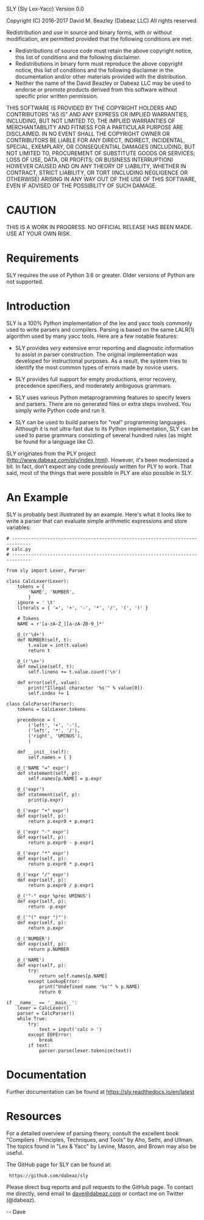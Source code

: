 SLY (Sly Lex-Yacc)                   Version 0.0

Copyright (C) 2016-2017
David M. Beazley (Dabeaz LLC)
All rights reserved.

Redistribution and use in source and binary forms, with or without
modification, are permitted provided that the following conditions are
met:

* Redistributions of source code must retain the above copyright notice,
  this list of conditions and the following disclaimer.  
* Redistributions in binary form must reproduce the above copyright notice, 
  this list of conditions and the following disclaimer in the documentation
  and/or other materials provided with the distribution.  
* Neither the name of the David Beazley or Dabeaz LLC may be used to
  endorse or promote products derived from this software without
  specific prior written permission. 

THIS SOFTWARE IS PROVIDED BY THE COPYRIGHT HOLDERS AND CONTRIBUTORS
"AS IS" AND ANY EXPRESS OR IMPLIED WARRANTIES, INCLUDING, BUT NOT
LIMITED TO, THE IMPLIED WARRANTIES OF MERCHANTABILITY AND FITNESS FOR
A PARTICULAR PURPOSE ARE DISCLAIMED. IN NO EVENT SHALL THE COPYRIGHT
OWNER OR CONTRIBUTORS BE LIABLE FOR ANY DIRECT, INDIRECT, INCIDENTAL,
SPECIAL, EXEMPLARY, OR CONSEQUENTIAL DAMAGES (INCLUDING, BUT NOT
LIMITED TO, PROCUREMENT OF SUBSTITUTE GOODS OR SERVICES; LOSS OF USE,
DATA, OR PROFITS; OR BUSINESS INTERRUPTION) HOWEVER CAUSED AND ON ANY
THEORY OF LIABILITY, WHETHER IN CONTRACT, STRICT LIABILITY, OR TORT
(INCLUDING NEGLIGENCE OR OTHERWISE) ARISING IN ANY WAY OUT OF THE USE
OF THIS SOFTWARE, EVEN IF ADVISED OF THE POSSIBILITY OF SUCH DAMAGE.

CAUTION
=======
THIS IS A WORK IN PROGRESS.  NO OFFICIAL RELEASE HAS BEEN MADE.
USE AT YOUR OWN RISK.

Requirements
============

SLY requires the use of Python 3.6 or greater.  Older versions
of Python are not supported.

Introduction
============

SLY is a 100% Python implementation of the lex and yacc tools
commonly used to write parsers and compilers.  Parsing is
based on the same LALR(1) algorithm used by many yacc tools.
Here are a few notable features:

 -  SLY provides *very* extensive error reporting and diagnostic 
    information to assist in parser construction.  The original
    implementation was developed for instructional purposes.  As
    a result, the system tries to identify the most common types
    of errors made by novice users.  

 -  SLY provides full support for empty productions, error recovery,
    precedence specifiers, and moderately ambiguous grammars.

 -  SLY uses various Python metaprogramming features to specify
    lexers and parsers.  There are no generated files or extra
    steps involved. You simply write Python code and run it.

 -  SLY can be used to build parsers for "real" programming languages.
    Although it is not ultra-fast due to its Python implementation,
    SLY can be used to parse grammars consisting of several hundred
    rules (as might be found for a language like C).  

SLY originates from the PLY project (http://www.dabeaz.com/ply/index.html).
However, it's been modernized a bit.  In fact, don't expect any code
previously written for PLY to work. That said, most of the things 
that were possible in PLY are also possible in SLY. 

An Example
==========

SLY is probably best illustrated by an example.  Here's what it
looks like to write a parser that can evaluate simple arithmetic
expressions and store variables:

    # -----------------------------------------------------------------------------
    # calc.py
    # -----------------------------------------------------------------------------

    from sly import Lexer, Parser

    class CalcLexer(Lexer):
        tokens = {
            'NAME', 'NUMBER',
            }
        ignore = ' \t'
        literals = { '=', '+', '-', '*', '/', '(', ')' }

        # Tokens
        NAME = r'[a-zA-Z_][a-zA-Z0-9_]*'

        @_(r'\d+')
        def NUMBER(self, t):
            t.value = int(t.value)
            return t

        @_(r'\n+')
        def newline(self, t):
            self.lineno += t.value.count('\n')

        def error(self, value):
            print("Illegal character '%s'" % value[0])
            self.index += 1

    class CalcParser(Parser):
        tokens = CalcLexer.tokens

        precedence = (
            ('left', '+', '-'),
            ('left', '*', '/'),
            ('right', 'UMINUS'),
            )

        def __init__(self):
            self.names = { }

        @_('NAME "=" expr')
        def statement(self, p):
            self.names[p.NAME] = p.expr

        @_('expr')
        def statement(self, p):
            print(p.expr)

        @_('expr "+" expr')
        def expr(self, p):
            return p.expr0 + p.expr1

        @_('expr "-" expr')
        def expr(self, p):
            return p.expr0 - p.expr1

        @_('expr "*" expr')
        def expr(self, p):
            return p.expr0 * p.expr1

        @_('expr "/" expr')
        def expr(self, p):
            return p.expr0 / p.expr1

        @_('"-" expr %prec UMINUS')
        def expr(self, p):
            return -p.expr

        @_('"(" expr ")"')
        def expr(self, p):
            return p.expr

        @_('NUMBER')
        def expr(self, p):
            return p.NUMBER

        @_('NAME')
        def expr(self, p):
            try:
                return self.names[p.NAME]
            except LookupError:
                print("Undefined name '%s'" % p.NAME)
                return 0

    if __name__ == '__main__':
        lexer = CalcLexer()
        parser = CalcParser()
        while True:
            try:
                text = input('calc > ')
            except EOFError:
                break
            if text:
                parser.parse(lexer.tokenize(text))

Documentation
=============

Further documentation can be found at https://sly.readthedocs.io/en/latest

Resources
=========

For a detailed overview of parsing theory, consult the excellent
book "Compilers : Principles, Techniques, and Tools" by Aho, Sethi, and
Ullman.  The topics found in "Lex & Yacc" by Levine, Mason, and Brown
may also be useful.

The GitHub page for SLY can be found at:

     https://github.com/dabeaz/sly

Please direct bug reports and pull requests to the GitHub page.
To contact me directly, send email to dave@dabeaz.com or contact
me on Twitter (@dabeaz).
 
-- Dave









